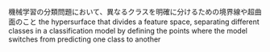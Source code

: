 機械学習の分類問題において、異なるクラスを明確に分けるための境界線や超曲面のこと
the hypersurface that divides a feature space, separating different classes in a classification model by defining the points where the model switches from predicting one class to another